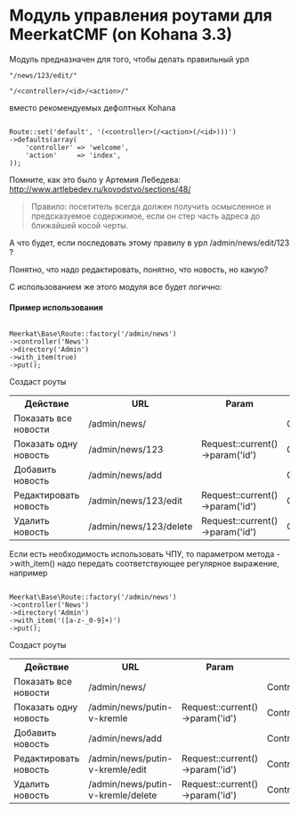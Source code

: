 Модуль управления роутами для MeerkatCMF (on Kohana 3.3)
=============

Модуль предназначен для того, чтобы делать правильный урл 
<pre><code>"/news/123/edit/"</code></pre>
<pre><code>"/&lt;controller&gt;/&lt;id&gt;/&lt;action&gt;/"</code></pre>
вместо рекомендуемых дефолтных Kohana

<pre><code>
Route::set('default', '(&lt;controller&gt;(/&lt;action&gt;(/&lt;id&gt;)))')
->defaults(array(
    'controller' => 'welcome',
    'action'     => 'index',
));</code></pre>

Помните, как это было у Артемия Лебедева:
http://www.artlebedev.ru/kovodstvo/sections/48/
>Правило: посетитель всегда должен получить осмысленное и предсказуемое содержимое, если он стер часть адреса до ближайшей косой черты.

А что будет, если последовать этому правилу в урл /admin/news/edit/123 ?

Понятно, что надо редактировать, понятно, что новость, но какую?

С использованием же этого модуля все будет логично:

#### Пример использования

<pre><code>
Meerkat\Base\Route::factory('/admin/news')
->controller('News')
->directory('Admin')
->with_item(true)
->put();
</code></pre>
Создаст роуты
<table width="100%">
	<tr>
		<th>Действие</th>
		<th>URL</th>
		<th>Param</th>
		<th>Controller:action</th>
	</tr>
	<tr>
		<td>Показать все новости</td>
		<td>/admin/news/</td>
		<td></td>
		<td>Controller_Admin_News::action_index</td>
	</tr>
	<tr>
		<td>Показать одну новость</td>
		<td>/admin/news/123</td>
		<td>Request::current()->param('id')</td>
		<td>Controller_Admin_News::action_item</td>
	</tr>
	<tr>
		<td>Добавить новость</td>
		<td>/admin/news/add</td>
		<td></td>
		<td>Controller_Admin_News::action_add</td>
	</tr>
	<tr>
		<td>Редактировать новость</td>
		<td>/admin/news/123/edit</td>
		<td>Request::current()->param('id')</td>
		<td>Controller_Admin_News::action_edit</td>
	</tr>
	<tr>
		<td>Удалить новость</td>
		<td>/admin/news/123/delete</td>
		<td>Request::current()->param('id')</td>
		<td>Controller_Admin_News::action_delete</td>
	</tr>
</table>
Если есть необходимость использовать ЧПУ, то параметром метода ->with_item() надо передать соответствующее регулярное выражение, например
<pre><code>
Meerkat\Base\Route::factory('/admin/news')
->controller('News')
->directory('Admin')
->with_item('([a-z-_0-9]+)')
->put();
</code></pre>
Создаст роуты
<table width="100%">
	<tr>
		<th>Действие</th>
		<th>URL</th>
		<th>Param</th>
		<th>Controller:action</th>
	</tr>
	<tr>
		<td>Показать все новости</td>
		<td>/admin/news/</td>
		<td></td>
		<td>Controller_Admin_News::action_index</td>
	</tr>
	<tr>
		<td>Показать одну новость</td>
		<td>/admin/news/putin-v-kremle</td>
		<td>Request::current()->param('id')</td>
		<td>Controller_Admin_News::action_item</td>
	</tr>
	<tr>
		<td>Добавить новость</td>
		<td>/admin/news/add</td>
		<td></td>
		<td>Controller_Admin_News::action_add</td>
	</tr>
	<tr>
		<td>Редактировать новость</td>
		<td>/admin/news/putin-v-kremle/edit</td>
		<td>Request::current()->param('id')</td>
		<td>Controller_Admin_News::action_edit</td>
	</tr>
	<tr>
		<td>Удалить новость</td>
		<td>/admin/news/putin-v-kremle/delete</td>
		<td>Request::current()->param('id')</td>
		<td>Controller_Admin_News::action_delete</td>
	</tr>
</table>